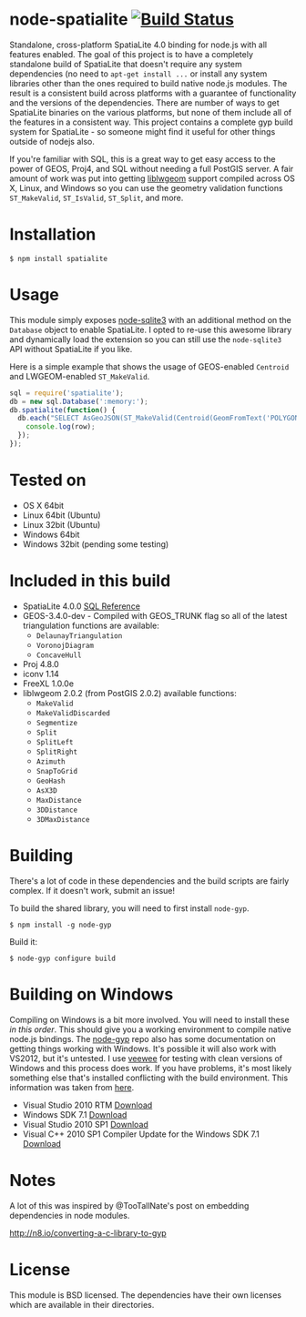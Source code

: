 # node-spatialite  [![Build Status](https://secure.travis-ci.org/zhm/node-spatialite.png)](http://travis-ci.org/zhm/node-spatialite)

Standalone, cross-platform SpatiaLite 4.0 binding for node.js with all features enabled. The goal of this project is to have a completely standalone build of SpatiaLite that doesn't require any system dependencies (no need to `apt-get install ...` or install any system libraries other than the ones required to build native node.js modules. The result is a consistent build across platforms with a guarantee of functionality and the versions of the dependencies. There are number of ways to get SpatiaLite binaries on the various platforms, but none of them include all of the features in a consistent way. This project contains a complete gyp build system for SpatiaLite - so someone might find it useful for other things outside of nodejs also.

If you're familiar with SQL, this is a great way to get easy access to the power of GEOS, Proj4, and SQL without needing a full PostGIS server. A fair amount of work was put into getting [liblwgeom](https://www.gaia-gis.it/fossil/libspatialite/wiki?name=liblwgeom-4.0) support compiled across OS X, Linux, and Windows so you can use the geometry validation functions `ST_MakeValid`, `ST_IsValid`, `ST_Split`, and more.

# Installation

    $ npm install spatialite

# Usage
This module simply exposes [node-sqlite3](https://github.com/developmentseed/node-sqlite3) with an additional method on the `Database` object to enable SpatiaLite. I opted to re-use this awesome library and dynamically load the extension so you can still use the `node-sqlite3` API without SpatiaLite if you like.

Here is a simple example that shows the usage of GEOS-enabled `Centroid` and LWGEOM-enabled `ST_MakeValid`.

```js
sql = require('spatialite');
db = new sql.Database(':memory:');
db.spatialite(function() {
  db.each("SELECT AsGeoJSON(ST_MakeValid(Centroid(GeomFromText('POLYGON ((30 10, 10 20, 20 40, 40 40, 30 10))'))));", function(err, row) {
    console.log(row);
  });
});
```

# Tested on
- OS X 64bit
- Linux 64bit (Ubuntu)
- Linux 32bit (Ubuntu)
- Windows 64bit
- Windows 32bit (pending some testing)

# Included in this build
- SpatiaLite 4.0.0 [SQL Reference](http://www.gaia-gis.it/gaia-sins/spatialite-sql-4.0.0.html)
- GEOS-3.4.0-dev - Compiled with GEOS_TRUNK flag so all of the latest triangulation functions are available:
  - `DelaunayTriangulation`
  - `VoronojDiagram`
  - `ConcaveHull`
- Proj 4.8.0
- iconv 1.14
- FreeXL 1.0.0e
- liblwgeom 2.0.2 (from PostGIS 2.0.2) available functions:
  - `MakeValid`
  - `MakeValidDiscarded`
  - `Segmentize`
  - `Split`
  - `SplitLeft`
  - `SplitRight`
  - `Azimuth`
  - `SnapToGrid`
  - `GeoHash`
  - `AsX3D`
  - `MaxDistance`
  - `3DDistance`
  - `3DMaxDistance`

# Building

There's a lot of code in these dependencies and the build scripts are fairly complex. If it doesn't work, submit an issue!

To build the shared library, you will need to first install `node-gyp`.

    $ npm install -g node-gyp

Build it:

    $ node-gyp configure build

# Building on Windows

Compiling on Windows is a bit more involved. You will need to install these *in this order*. This should give you a working environment to compile native node.js bindings. The [node-gyp](https://github.com/TooTallNate/node-gyp) repo also has some documentation on getting things working with Windows. It's possible it will also work with VS2012, but it's untested. I use [veewee](https://github.com/jedi4ever/veewee) for testing with clean versions of Windows and this process does work. If you have problems, it's most likely something else that's installed conflicting with the build environment. This information was taken from [here](http://blogs.msdn.com/b/heaths/archive/2011/04/01/visual-c-2010-sp1-compiler-update-for-the-windows-sdk-7-1.aspx).
- Visual Studio 2010 RTM [Download](http://go.microsoft.com/fwlink/?LinkId=244366)
- Windows SDK 7.1 [Download](http://www.microsoft.com/en-us/download/details.aspx?id=8279)
- Visual Studio 2010 SP1 [Download](http://www.microsoft.com/en-us/download/details.aspx?id=23691)
- Visual C++ 2010 SP1 Compiler Update for the Windows SDK 7.1 [Download](http://www.microsoft.com/en-us/download/details.aspx?id=4422)

# Notes

A lot of this was inspired by @TooTallNate's post on embedding dependencies in node modules.

http://n8.io/converting-a-c-library-to-gyp

# License

This module is BSD licensed. The dependencies have their own licenses which are available in their directories.
